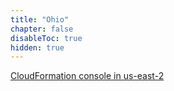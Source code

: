 ```yaml
---
title: "Ohio"
chapter: false
disableToc: true
hidden: true
---
```


[CloudFormation console in us-east-2](https://console.aws.amazon.com/cloudformation/home?region=us-east-2#/stacks/new?stackName=vpc-tm-infra-setup&templateURL=https://net410-workshop-us-west-2.s3-us-west-2.amazonaws.com/awsk8snetworking-cluster-mgmt-cloud9.yaml)
